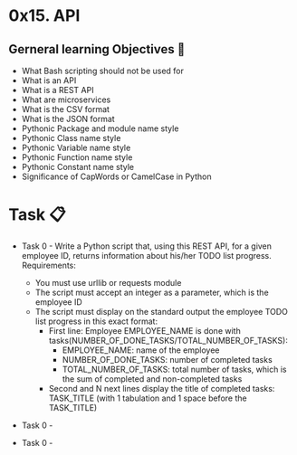 # 0x15. API

## Gerneral learning Objectives :scroll:

* What Bash scripting should not be used for
* What is an API
* What is a REST API
* What are microservices
* What is the CSV format
* What is the JSON format
* Pythonic Package and module name style
* Pythonic Class name style
* Pythonic Variable name style
* Pythonic Function name style
* Pythonic Constant name style
* Significance of CapWords or CamelCase in Python

# Task :clipboard:

* Task 0 - Write a Python script that, using this REST API, for a given employee ID, returns information about his/her TODO list progress.
    Requirements:
    - You must use urllib or requests module
    - The script must accept an integer as a parameter, which is the employee ID
    - The script must display on the standard output the employee TODO list progress in this exact format:
        - First line: Employee EMPLOYEE_NAME is done with tasks(NUMBER_OF_DONE_TASKS/TOTAL_NUMBER_OF_TASKS):
            - EMPLOYEE_NAME: name of the employee
            - NUMBER_OF_DONE_TASKS: number of completed tasks
            - TOTAL_NUMBER_OF_TASKS: total number of tasks, which is the sum of completed and non-completed tasks
        - Second and N next lines display the title of completed tasks: TASK_TITLE (with 1 tabulation and 1 space before the TASK_TITLE)

* Task 0 - 
* Task 0 - 

